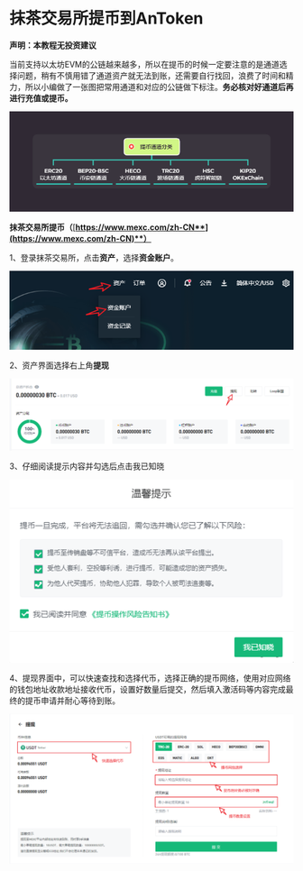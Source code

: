 # 抹茶交易所提币到AnToken

**声明：本教程无投资建议**&#x20;

当前支持以太坊EVM的公链越来越多，所以在提币的时候一定要注意的是通道选择问题，稍有不慎用错了通道资产就无法到账，还需要自行找回，浪费了时间和精力，所以小编做了一张图把常用通道和对应的公链做下标注。**务必核对好通道后再进行充值或提币。**

![](../../.gitbook/assets/通道分类1.png)

**抹茶交易所提币（**[**https://www.mexc.com/zh-CN**](https://www.mexc.com/zh-CN)**）**

1、登录抹茶交易所，点击**资产**，选择**资金账户**。

![](../../.gitbook/assets/1.png)

2、资产界面选择右上角**提现**

![](../../.gitbook/assets/2.png)

3、仔细阅读提示内容并勾选后点击我已知晓

![](<../../.gitbook/assets/3 (1).png>)

4、提现界面中，可以快速查找和选择代币，选择正确的提币网络，使用对应网络的钱包地址收款地址接收代币，设置好数量后提交，然后填入激活码等内容完成最终的提币申请并耐心等待到账。

![](../../.gitbook/assets/4.png)
